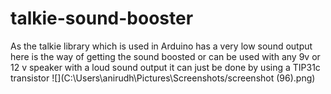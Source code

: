 # talkie-sound-booster
As the talkie library which is used in Arduino has a very low sound output here is the way of getting the sound boosted or can be used with any 9v or 12 v speaker with a loud sound output it can just be done by using a TIP31c transistor
![](C:\Users\anirudh\Pictures\Screenshots/screenshot (96).png)
